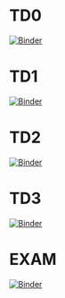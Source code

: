 # TD0
[![Binder](https://mybinder.org/badge_logo.svg)](https://mybinder.org/v2/gh/massonseb/TDENS.git/HEAD?filepath=TD0.ipynb)

# TD1
[![Binder](https://mybinder.org/badge_logo.svg)](https://mybinder.org/v2/gh/massonseb/TDENS.git/HEAD?filepath=TD1.ipynb)

# TD2
[![Binder](https://mybinder.org/badge_logo.svg)](https://mybinder.org/v2/gh/massonseb/TDENS.git/HEAD?filepath=TD2.ipynb)

# TD3
[![Binder](https://mybinder.org/badge_logo.svg)](https://mybinder.org/v2/gh/massonseb/TDENS.git/HEAD?filepath=TD3.ipynb)

# EXAM
[![Binder](https://mybinder.org/badge_logo.svg)](https://mybinder.org/v2/gh/massonseb/TDENS.git/HEAD?filepath=EXAM.ipynb)

